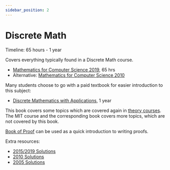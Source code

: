 ```yaml
---
sidebar_position: 2
---
```


# Discrete Math
Timeline: 65 hours - 1 year

Covers everything typically found in a Discrete Math course.
- [Mathematics for Computer Science 2019](https://openlearninglibrary.mit.edu/courses/course-v1:OCW+6.042J+2T2019/about), 65 hrs
- Alternative: [Mathematics for Computer Science 2010](https://ocw.mit.edu/courses/6-042j-mathematics-for-computer-science-fall-2010/)

Many students choose to go with a paid textbook for easier introduction to this subject:
- [Discrete Mathematics with Applications](https://www.amazon.com/Discrete-Mathematics-Applications-Susanna-Epp/dp/1337694193/), 1 year

This book covers some topics which are covered again in [theory courses](/computer-science/theory/index.md). The MIT course and the corresponding book covers more topics, which are not covered by this book.


[Book of Proof](https://richardhammack.github.io/BookOfProof/) can be used as a quick introduction to writing proofs.

Extra resources:
- [2015/2019 Solutions](https://github.com/spamegg1/Math-for-CS-solutions)
- [2010 Solutions](https://github.com/frevib/mit-cs-math-6042-fall-2010-problems)
- [2005 Solutions](https://ocw.mit.edu/courses/electrical-engineering-and-computer-science/6-042j-mathematics-for-computer-science-fall-2005/assignments/)